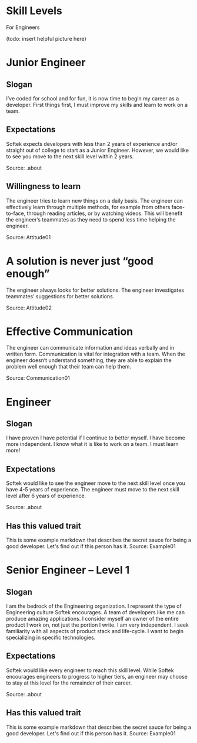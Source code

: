 # Skill Levels

For Engineers

(todo: insert helpful picture here)

# Junior Engineer

## Slogan
I’ve coded for school and for fun, it is now time to begin my career as a developer. First things first, I must improve my skills and learn to work on a team.

## Expectations
Softek expects developers with less than 2 years of experience and/or straight out of college to start as a Junior Engineer. However, we would like to see you move to the next skill level within 2 years.

Source: .about

<!-- /SKILL -->


## Willingness to learn

The engineer tries to learn new things on a daily basis. The engineer can effectively learn through multiple methods, for example from others face-to-face, through reading articles, or by watching videos. This will benefit the engineer’s teammates as they need to spend less time helping the engineer.

Source: Attitude01

<!-- /SKILL -->


# A solution is never just “good enough”

The engineer always looks for better solutions. The engineer investigates teammates’ suggestions for better solutions.

Source: Attitude02

<!-- /SKILL -->


# Effective Communication

The engineer can communicate information and ideas verbally and in written form. Communication is vital for integration with a team. When the engineer doesn’t understand something, they are able to explain the problem well enough that their team can help them.

Source: Communication01

<!-- /SKILL -->


# Engineer

## Slogan
I have proven I have potential if I continue to better myself. I have become more independent. I know what it is like to work on a team. I must learn more!

## Expectations
Softek would like to see the engineer move to the next skill level once you have 4-5 years of experience. The engineer must move to the next skill level after 6 years of experience.

Source: .about

<!-- /SKILL -->


## Has this valued trait

This is some example markdown that describes the secret sauce for being a good developer.  Let's find out if this person has it.
Source: Example01

<!-- /SKILL -->


# Senior Engineer – Level 1

## Slogan
I am the bedrock of the Engineering organization. I represent the type of Engineering culture Softek encourages. A team of developers like me can produce amazing applications. I consider myself an owner of the entire product I work on, not just the portion I write. I am very independent. I seek familiarity with all aspects of product stack and life-cycle. I want to begin specializing in specific technologies.

## Expectations
Softek would like every engineer to reach this skill level. While Softek encourages engineers to progress to higher tiers, an engineer may choose to stay at this level for the remainder of their career.

Source: .about

<!-- /SKILL -->


## Has this valued trait

This is some example markdown that describes the secret sauce for being a good developer.  Let's find out if this person has it.
Source: Example01

<!-- /SKILL -->


